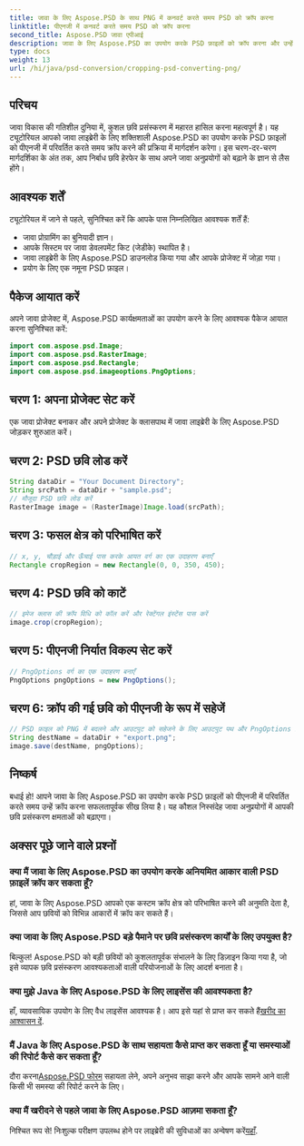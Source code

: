 ```yaml
---
title: जावा के लिए Aspose.PSD के साथ PNG में कनवर्ट करते समय PSD को क्रॉप करना
linktitle: पीएनजी में कनवर्ट करते समय PSD को क्रॉप करना
second_title: Aspose.PSD जावा एपीआई
description: जावा के लिए Aspose.PSD का उपयोग करके PSD फ़ाइलों को क्रॉप करना और उन्हें PNG में परिवर्तित करना सीखें। कुशल छवि प्रसंस्करण के साथ अपने जावा अनुप्रयोगों को बेहतर बनाएं।
type: docs
weight: 13
url: /hi/java/psd-conversion/cropping-psd-converting-png/
---
```

## परिचय
जावा विकास की गतिशील दुनिया में, कुशल छवि प्रसंस्करण में महारत हासिल करना महत्वपूर्ण है। यह ट्यूटोरियल आपको जावा लाइब्रेरी के लिए शक्तिशाली Aspose.PSD का उपयोग करके PSD फ़ाइलों को पीएनजी में परिवर्तित करते समय क्रॉप करने की प्रक्रिया में मार्गदर्शन करेगा। इस चरण-दर-चरण मार्गदर्शिका के अंत तक, आप निर्बाध छवि हेरफेर के साथ अपने जावा अनुप्रयोगों को बढ़ाने के ज्ञान से लैस होंगे।
## आवश्यक शर्तें
ट्यूटोरियल में जाने से पहले, सुनिश्चित करें कि आपके पास निम्नलिखित आवश्यक शर्तें हैं:
- जावा प्रोग्रामिंग का बुनियादी ज्ञान।
- आपके सिस्टम पर जावा डेवलपमेंट किट (जेडीके) स्थापित है।
- जावा लाइब्रेरी के लिए Aspose.PSD डाउनलोड किया गया और आपके प्रोजेक्ट में जोड़ा गया।
- प्रयोग के लिए एक नमूना PSD फ़ाइल।
## पैकेज आयात करें
अपने जावा प्रोजेक्ट में, Aspose.PSD कार्यक्षमताओं का उपयोग करने के लिए आवश्यक पैकेज आयात करना सुनिश्चित करें:
```java
import com.aspose.psd.Image;
import com.aspose.psd.RasterImage;
import com.aspose.psd.Rectangle;
import com.aspose.psd.imageoptions.PngOptions;
```
## चरण 1: अपना प्रोजेक्ट सेट करें
एक जावा प्रोजेक्ट बनाकर और अपने प्रोजेक्ट के क्लासपाथ में जावा लाइब्रेरी के लिए Aspose.PSD जोड़कर शुरुआत करें।
## चरण 2: PSD छवि लोड करें
```java
String dataDir = "Your Document Directory";
String srcPath = dataDir + "sample.psd";
// मौजूदा PSD छवि लोड करें
RasterImage image = (RasterImage)Image.load(srcPath);
```
## चरण 3: फसल क्षेत्र को परिभाषित करें
```java
// x, y, चौड़ाई और ऊँचाई पास करके आयत वर्ग का एक उदाहरण बनाएँ
Rectangle cropRegion = new Rectangle(0, 0, 350, 450);
```
## चरण 4: PSD छवि को काटें
```java
// इमेज क्लास की क्रॉप विधि को कॉल करें और रेक्टेंगल इंस्टेंस पास करें
image.crop(cropRegion);
```
## चरण 5: पीएनजी निर्यात विकल्प सेट करें
```java
// PngOptions वर्ग का एक उदाहरण बनाएँ
PngOptions pngOptions = new PngOptions();
```
## चरण 6: क्रॉप की गई छवि को पीएनजी के रूप में सहेजें
```java
// PSD फ़ाइल को PNG में बदलने और आउटपुट को सहेजने के लिए आउटपुट पथ और PngOptions प्रदान करें
String destName = dataDir + "export.png";
image.save(destName, pngOptions);
```
## निष्कर्ष
बधाई हो! आपने जावा के लिए Aspose.PSD का उपयोग करके PSD फ़ाइलों को पीएनजी में परिवर्तित करते समय उन्हें क्रॉप करना सफलतापूर्वक सीख लिया है। यह कौशल निस्संदेह जावा अनुप्रयोगों में आपकी छवि प्रसंस्करण क्षमताओं को बढ़ाएगा।
## अक्सर पूछे जाने वाले प्रश्नों
### क्या मैं जावा के लिए Aspose.PSD का उपयोग करके अनियमित आकार वाली PSD फ़ाइलें क्रॉप कर सकता हूँ?
हां, जावा के लिए Aspose.PSD आपको एक कस्टम क्रॉप क्षेत्र को परिभाषित करने की अनुमति देता है, जिससे आप छवियों को विभिन्न आकारों में क्रॉप कर सकते हैं।
### क्या जावा के लिए Aspose.PSD बड़े पैमाने पर छवि प्रसंस्करण कार्यों के लिए उपयुक्त है?
बिल्कुल! Aspose.PSD को बड़ी छवियों को कुशलतापूर्वक संभालने के लिए डिज़ाइन किया गया है, जो इसे व्यापक छवि प्रसंस्करण आवश्यकताओं वाली परियोजनाओं के लिए आदर्श बनाता है।
### क्या मुझे Java के लिए Aspose.PSD के लिए लाइसेंस की आवश्यकता है?
 हाँ, व्यावसायिक उपयोग के लिए वैध लाइसेंस आवश्यक है। आप इसे यहां से प्राप्त कर सकते हैं[खरीद का आश्वासन दें](https://purchase.aspose.com/buy).
### मैं Java के लिए Aspose.PSD के साथ सहायता कैसे प्राप्त कर सकता हूँ या समस्याओं की रिपोर्ट कैसे कर सकता हूँ?
 दौरा करना[Aspose.PSD फोरम](https://forum.aspose.com/c/psd/34) सहायता लेने, अपने अनुभव साझा करने और आपके सामने आने वाली किसी भी समस्या की रिपोर्ट करने के लिए।
### क्या मैं खरीदने से पहले जावा के लिए Aspose.PSD आज़मा सकता हूँ?
 निश्चित रूप से! निःशुल्क परीक्षण उपलब्ध होने पर लाइब्रेरी की सुविधाओं का अन्वेषण करें[यहाँ](https://releases.aspose.com/).